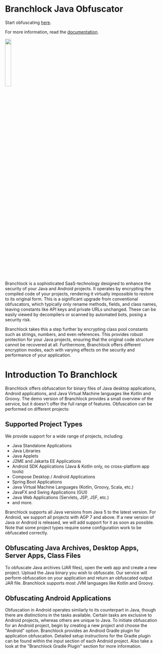 # Branchlock Java Obfuscator

Start obfuscating [here](https://branchlock.net/login).

For more information, read the [documentation](https://branchlock.net/docs).

<img src="https://branchlock.net/img/logo-xl.svg" width=20% height=20%>


Branchlock is a sophisticated SaaS-technology designed to enhance the security of your Java and Android projects. It operates by encrypting the compiled code of your projects, rendering it virtually impossible to restore to its original form. This is a significant upgrade from conventional obfuscators, which typically only rename methods, fields, and class names, leaving constants like API keys and private URLs unchanged. These can be easily viewed by decompilers or scanned by automated bots, posing a security risk.

Branchlock takes this a step further by encrypting class pool constants such as strings, numbers, and even references. This provides robust protection for your Java projects, ensuring that the original code structure cannot be recovered at all. Furthermore, Branchlock offers different encryption modes, each with varying effects on the security and performance of your application.

# Introduction To Branchlock

Branchlock offers obfuscation for binary files of Java desktop applications, Android applications, and Java Virtual Machine languages like Kotlin and Groovy. 
The demo version of Branchlock provides a small overview of the service, but it doesn't offer the full range of features. 
Obfuscation can be performed on different projects:

## Supported Project Types

We provide support for a wide range of projects, including:

- Java Standalone Applications
- Java Libraries
- Java Applets
- J2ME and Jakarta EE Applications
- Android SDK Applications (Java & Kotlin only, no cross-platform app tools)
- Compose Desktop / Android Applications
- Spring Boot Applications
- Java Virtual Machine Languages (Kotlin, Groovy, Scala, etc.)
- JavaFX and Swing Applications (GUI)
- Java Web Applications (Servlets, JSP, JSF, etc.)
- and more.

Branchlock supports all Java versions from Java 5 to the latest version. 
For Android, we support all projects with AGP 7 and above. 
If a new version of Java or Android is released, we will add support for it as soon as possible.
Note that some project types require some configuration work to be obfuscated correctly.

## Obfuscating Java Archives, Desktop Apps, Server Apps, Class Files

To obfuscate Java archives (JAR files), open the web app and create a new project. Upload the Java binary you wish to obfuscate. 
Our service will perform obfuscation on your application and return an obfuscated output JAR file.
Branchlock supports most JVM languages like Kotlin and Groovy.

## Obfuscating Android Applications

Obfuscation in Android operates similarly to its counterpart in Java, though there are distinctions in the tasks available. 
Certain tasks are exclusive to Android projects, whereas others are unique to Java. 
To initiate obfuscation for an Android project, begin by creating a new project and choose the "Android" option. 
Branchlock provides an Android Gradle plugin for application obfuscation. 
Detailed setup instructions for the Gradle plugin can be found within the input section of each Android project.
Also take a look at the "Branchlock Gradle Plugin" section for more information.
